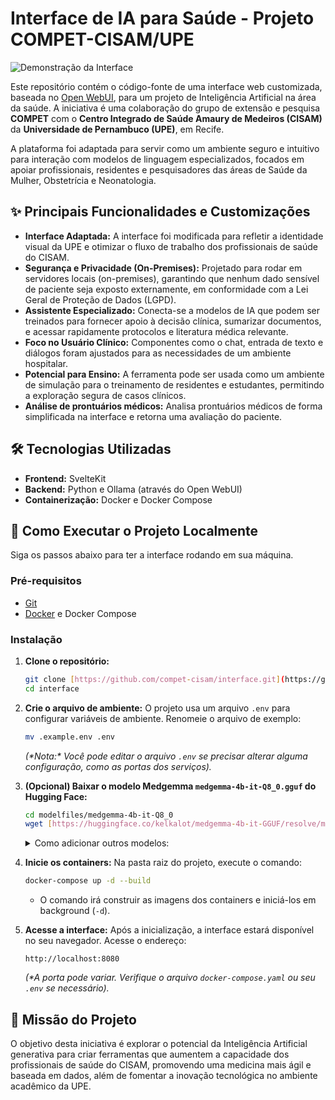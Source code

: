 # Interface de IA para Saúde - Projeto COMPET-CISAM/UPE

![Demonstração da Interface](https://raw.githubusercontent.com/compet-cisam/interface/main/static/upe.png)

Este repositório contém o código-fonte de uma interface web customizada, baseada no [Open WebUI](https://github.com/open-webui/open-webui), para um projeto de Inteligência Artificial na área da saúde. A iniciativa é uma colaboração do grupo de extensão e pesquisa **COMPET** com o **Centro Integrado de Saúde Amaury de Medeiros (CISAM)** da **Universidade de Pernambuco (UPE)**, em Recife.

A plataforma foi adaptada para servir como um ambiente seguro e intuitivo para interação com modelos de linguagem especializados, focados em apoiar profissionais, residentes e pesquisadores das áreas de Saúde da Mulher, Obstetrícia e Neonatologia.

## ✨ Principais Funcionalidades e Customizações

* **Interface Adaptada:** A interface foi modificada para refletir a identidade visual da UPE e otimizar o fluxo de trabalho dos profissionais de saúde do CISAM.
* **Segurança e Privacidade (On-Premises):** Projetado para rodar em servidores locais (on-premises), garantindo que nenhum dado sensível de paciente seja exposto externamente, em conformidade com a Lei Geral de Proteção de Dados (LGPD).
* **Assistente Especializado:** Conecta-se a modelos de IA que podem ser treinados para fornecer apoio à decisão clínica, sumarizar documentos, e acessar rapidamente protocolos e literatura médica relevante.
* **Foco no Usuário Clínico:** Componentes como o chat, entrada de texto e diálogos foram ajustados para as necessidades de um ambiente hospitalar.
* **Potencial para Ensino:** A ferramenta pode ser usada como um ambiente de simulação para o treinamento de residentes e estudantes, permitindo a exploração segura de casos clínicos.
* **Análise de prontuários médicos:** Analisa prontuários médicos de forma simplificada na interface e retorna uma avaliação do paciente.

## 🛠️ Tecnologias Utilizadas

* **Frontend:** SvelteKit
* **Backend:** Python e Ollama (através do Open WebUI)
* **Containerização:** Docker e Docker Compose

## 🚀 Como Executar o Projeto Localmente

Siga os passos abaixo para ter a interface rodando em sua máquina.

### Pré-requisitos

* [Git](https://git-scm.com/)
* [Docker](https://www.docker.com/products/docker-desktop/) e Docker Compose

### Instalação

1.  **Clone o repositório:**
    ```bash
    git clone [https://github.com/compet-cisam/interface.git](https://github.com/compet-cisam/interface.git)
    cd interface
    ```

2.  **Crie o arquivo de ambiente:**
    O projeto usa um arquivo `.env` para configurar variáveis de ambiente. Renomeie o arquivo de exemplo:
    ```bash
    mv .example.env .env
    ```
    *(\*Nota:\* Você pode editar o arquivo `.env` se precisar alterar alguma configuração, como as portas dos serviços).*

3.  **(Opcional) Baixar o modelo Medgemma `medgemma-4b-it-Q8_0.gguf` do Hugging Face:**
    ```bash
    cd modelfiles/medgemma-4b-it-Q8_0
    wget [https://huggingface.co/kelkalot/medgemma-4b-it-GGUF/resolve/main/medgemma-4b-it-Q8_0.gguf](https://huggingface.co/kelkalot/medgemma-4b-it-GGUF/resolve/main/medgemma-4b-it-Q8_0.gguf)
    ```
    <details>
    <summary>Como adicionar outros modelos:</summary>

    1.  Criar pasta para o modelo novo dentro da pasta **modelfiles**: `/modelfiles/nome_do_modelo_novo` (substituir nome_do_modelo_novo pelo nome desejado)
    2.  Dentro da pasta nova, criar um arquivo `Modelfile` contendo as instruções para a execução do modelo pelo Ollama — checar [documentação](https://ollama.readthedocs.io/en/modelfile/) do Ollama, ou Modelfile já existente em `/modelfiles/medgemma-4b-it-Q8_0`
    3.  Na pasta raiz, alterar o arquivo `entrypoint.sh` para incluir o modelo desejado (antes de 'wait'):
        ```bash
        [...]

        ollama create nome_do_modelo_novo -f /modelfiles/nome_do_modelo_novo/Modelfile
        
        wait
        ```
    4.  Rebuildar o ambiente e acessar a interface atualizada:
        ```bash
        docker-compose down
        docker-compose up -d --build
        ```
        ```
        http://localhost:8080
        ```
    </details>

4.  **Inicie os containers:**
    Na pasta raiz do projeto, execute o comando:
    ```bash
    docker-compose up -d --build
    ```
    * O comando irá construir as imagens dos containers e iniciá-los em background (`-d`).

5.  **Acesse a interface:**
    Após a inicialização, a interface estará disponível no seu navegador. Acesse o endereço:
    ```
    http://localhost:8080
    ```
    *(\*A porta pode variar. Verifique o arquivo `docker-compose.yaml` ou seu `.env` se necessário).*

## 🎯 Missão do Projeto

O objetivo desta iniciativa é explorar o potencial da Inteligência Artificial generativa para criar ferramentas que aumentem a capacidade dos profissionais de saúde do CISAM, promovendo uma medicina mais ágil e baseada em dados, além de fomentar a inovação tecnológica no ambiente acadêmico da UPE.
